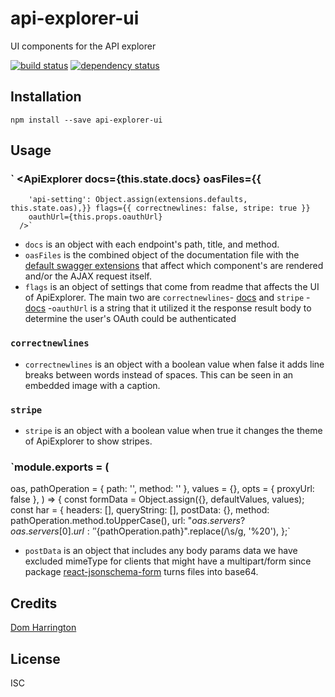 # api-explorer-ui

UI components for the API explorer

[![build status](https://secure.travis-ci.org/readme/api-explorer-ui.svg)](http://travis-ci.org/readme/api-explorer-ui)
[![dependency status](https://david-dm.org/readme/api-explorer-ui.svg)](https://david-dm.org/readme/api-explorer-ui)

## Installation

```
npm install --save api-explorer-ui
```

## Usage
### ` <ApiExplorer docs={this.state.docs} oasFiles={{
        'api-setting': Object.assign(extensions.defaults, this.state.oas),}} flags={{ correctnewlines: false, stripe: true }}
        oauthUrl={this.props.oauthUrl}
      />`

- `docs` is an object with each endpoint's path, title, and method.
- `oasFiles` is the combined object of the documentation file with the [default swagger extensions](https://readme.readme.io/v2.0/docs/swagger-extensions) that affect which component's are rendered and/or the AJAX request itself.
- `flags` is an object of settings that come from readme that affects the UI of ApiExplorer. The main two are `correctnewlines`- [docs](#correctnewlines) and `stripe` -[docs](#stripe)
-`oauthUrl` is a string that it utilized it the response result body to determine the user's OAuth could be authenticated


### `correctnewlines`

- `correctnewlines` is an object with a boolean value when false it adds line breaks between words instead of spaces. This can be seen in an embedded image with a caption.

### `stripe`

- `stripe` is an object with a boolean value when true it changes the theme of ApiExplorer to show stripes.

### `module.exports = (
  oas,
  pathOperation = { path: '', method: '' },
  values = {},
  opts = { proxyUrl: false },
) => {
  const formData = Object.assign({}, defaultValues, values);
  const har = {
    headers: [],
    queryString: [],
    postData: {},
    method: pathOperation.method.toUpperCase(),
    url: "${oas.servers ? oas.servers[0].url : ''}${pathOperation.path}".replace(/\s/g, '%20'),
  };`  

  - `postData` is an object that includes any body params data we have excluded mimeType for clients that might have a multipart/form since package [react-jsonschema-form](https://mozilla-services.github.io/react-jsonschema-form/) turns files into base64.

## Credits
[Dom Harrington](https://github.com/readme/)

## License

ISC
